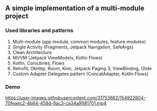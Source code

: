 ## A simple implementation of a multi-module project

### Used libraries and patterns

1. Multi-module (app module, common modules, feature modules)
2. Single Activity (Fragments, Jetpack Navigation, SafeArgs)
3. Clean Architecture
4. MVVM (Jetpack ViewModels, Kotlin Flows)
5. Kotlin, Coroutines, Flows
6. Retrofit, OkHttp, Room, Koin, Jetpack Paging 3, ViewBinding, Glide
7. Custom Adapter Delegates pattern (ConcatAdapter, Kotlin Flows)

### Demo

https://user-images.githubusercontent.com/31753662/154922604-70feaec2-4b84-458d-9ac3-ca34a9981701.mp4
